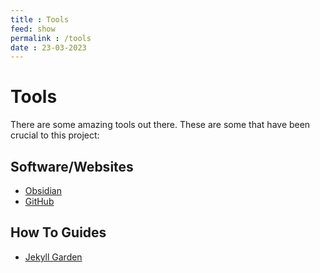 ```yaml
---
title : Tools
feed: show
permalink : /tools
date : 23-03-2023
---
```

# Tools
There are some amazing tools out there. These are some that have been crucial to this project:

## Software/Websites
- [Obsidian](https://obsidian.md)
- [GitHub](https://github.com)


## How To Guides
- [Jekyll Garden](https://jekyll-garden.github.io)

